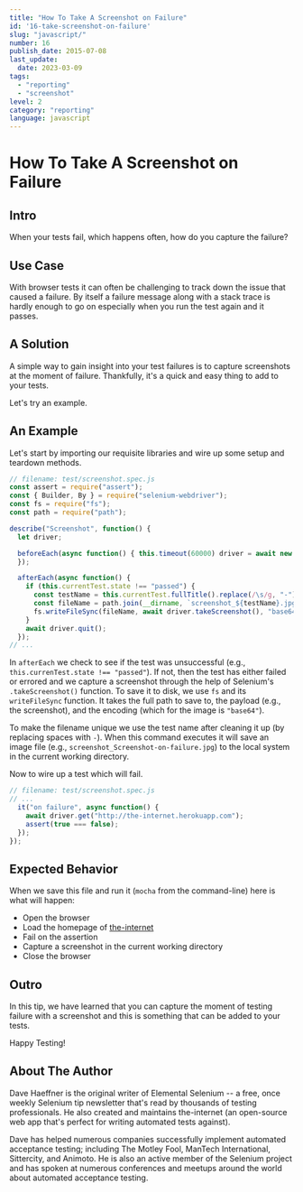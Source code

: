```yaml
---
title: "How To Take A Screenshot on Failure"
id: '16-take-screenshot-on-failure'
slug: "javascript/"
number: 16
publish_date: 2015-07-08
last_update: 
  date: 2023-03-09
tags:
  - "reporting"
  - "screenshot"
level: 2
category: "reporting"
language: javascript
---
```


# How To Take A Screenshot on Failure

## Intro

When your tests fail, which happens often, how do you capture the failure?

## Use Case

With browser tests it can often be challenging to track down the issue that caused a failure. By itself a failure message along with a stack trace is hardly enough to go on especially when you run the test again and it passes.

## A Solution

A simple way to gain insight into your test failures is to capture screenshots at the moment of failure. Thankfully, it's a quick and easy thing to add to your tests.

Let's try an example.

## An Example

Let's start by importing our requisite libraries and wire up some setup and teardown methods.

```javascript
// filename: test/screenshot.spec.js
const assert = require("assert");
const { Builder, By } = require("selenium-webdriver");
const fs = require("fs");
const path = require("path");

describe("Screenshot", function() {
  let driver;

  beforeEach(async function() { this.timeout(60000) driver = await new Builder().forBrowser("chrome").build();
  });

  afterEach(async function() {
    if (this.currentTest.state !== "passed") {
      const testName = this.currentTest.fullTitle().replace(/\s/g, "-");
      const fileName = path.join(__dirname, `screenshot_${testName}.jpg`);
      fs.writeFileSync(fileName, await driver.takeScreenshot(), "base64");
    }
    await driver.quit();
  });
// ...
```

In `afterEach` we check to see if the test was unsuccessful (e.g., `this.currenTest.state !== "passed"`). If not, then the test has either failed or errored and we capture a screenshot through the help of Selenium's `.takeScreenshot()` function. To save it to disk, we use `fs` and its `writeFileSync` function. It takes the full path to save to, the payload (e.g., the screenshot), and the encoding (which for the image is `"base64"`).

To make the filename unique we use the test name after cleaning it up (by replacing spaces with `-`). When this command executes it will save an image file (e.g., `screenshot_Screenshot-on-failure.jpg`) to the local system in the current working directory.

Now to wire up a test which will fail.

```javascript
// filename: test/screenshot.spec.js
// ...
  it("on failure", async function() {
    await driver.get("http://the-internet.herokuapp.com");
    assert(true === false);
  });
});
```

## Expected Behavior

When we save this file and run it (`mocha` from the command-line) here is what will happen:

+ Open the browser
+ Load the homepage of [the-internet](http://github.com/tourdedave/the-internet)
+ Fail on the assertion
+ Capture a screenshot in the current working directory
+ Close the browser

## Outro

In this tip, we have learned that you can capture the moment of testing failure with a screenshot and this is something that can be added to your tests.

Happy Testing!

## About The Author

Dave Haeffner is the original writer of Elemental Selenium -- a free, once weekly Selenium tip newsletter that's read by thousands of testing professionals. He also created and maintains the-internet (an open-source web app that's perfect for writing automated tests against).

Dave has helped numerous companies successfully implement automated acceptance testing; including The Motley Fool, ManTech International, Sittercity, and Animoto. He is also an active member of the Selenium project and has spoken at numerous conferences and meetups around the world about automated acceptance testing.
